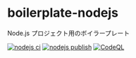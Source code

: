 # boilerplate-nodejs

Node.js プロジェクト用のボイラープレート

[![nodejs ci](https://github.com/kannkyo/boilerplate-nodejs/actions/workflows/nodejs-ci.yml/badge.svg)](https://github.com/kannkyo/boilerplate-nodejs/actions/workflows/nodejs-ci.yml)
[![nodejs publish](https://github.com/kannkyo/boilerplate-nodejs/actions/workflows/nodejs-publish.yml/badge.svg)](https://github.com/kannkyo/boilerplate-nodejs/actions/workflows/nodejs-publish.yml)
[![CodeQL](https://github.com/kannkyo/boilerplate-nodejs/actions/workflows/codeql-analysis.yml/badge.svg)](https://github.com/kannkyo/boilerplate-nodejs/actions/workflows/codeql-analysis.yml)
